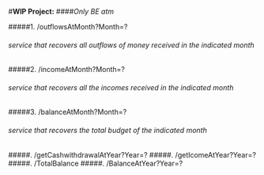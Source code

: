 #**WIP Project:**
####_Only BE atm_

#####1.  /outflowsAtMonth?Month=?
###### service that recovers all outflows of money received in the indicated month
#####2.  /incomeAtMonth?Month=?
###### service that recovers all the incomes received in the indicated month
#####3. /balanceAtMonth?Month=?
###### service that recovers the total budget of the indicated month
#####. /getCashwithdrawalAtYear?Year=?
#####. /getIcomeAtYear?Year=?
#####. /TotalBalance
#####. /BalanceAtYear?Year=?